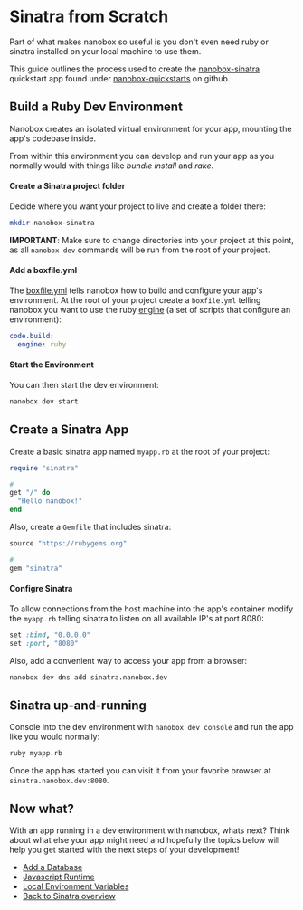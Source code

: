 # Sinatra from Scratch
Part of what makes nanobox so useful is you don't even need ruby or sinatra installed on your local machine to use them.

This guide outlines the process used to create the <a href="https://github.com/nanobox-quickstarts/nanobox-sinatra" target="\_blank">nanobox-sinatra</a> quickstart app found under <a href="https://github.com/nanobox-quickstarts" target="\_blank">nanobox-quickstarts</a> on github.

## Build a Ruby Dev Environment
Nanobox creates an isolated virtual environment for your app, mounting the app's codebase inside.

From within this environment you can develop and run your app as you normally would with things like *bundle install* and *rake*.

#### Create a Sinatra project folder
Decide where you want your project to live and create a folder there:

```bash
mkdir nanobox-sinatra
```

**IMPORTANT**: Make sure to change directories into your project at this point, as all `nanobox dev` commands will be run from the root of your project.

#### Add a boxfile.yml
The <a href="https://docs.nanobox.io/boxfile/" target="\_blank">boxfile.yml</a> tells nanobox how to build and configure your app's environment. At the root of your project create a `boxfile.yml` telling nanobox you want to use the ruby <a href="https://docs.nanobox.io/engines/" target="\_blank">engine</a> (a set of scripts that configure an environment):

```yaml
code.build:
  engine: ruby
```

#### Start the Environment
You can then start the dev environment:

```bash
nanobox dev start
```

## Create a Sinatra App
Create a basic sinatra app named `myapp.rb` at the root of your project:

```ruby
require "sinatra"

#
get "/" do
  "Hello nanobox!"
end
```

Also, create a `Gemfile` that includes sinatra:

```ruby
source "https://rubygems.org"

#
gem "sinatra"
```

#### Configre Sinatra
To allow connections from the host machine into the app's container modify the `myapp.rb` telling sinatra to listen on all available IP's at port 8080:

```ruby
set :bind, "0.0.0.0"
set :port, "8080"
```

Also, add a convenient way to access your app from a browser:

```bash
nanobox dev dns add sinatra.nanobox.dev
```

## Sinatra up-and-running
Console into the dev environment with `nanobox dev console` and run the app like you would normally:

```bash
ruby myapp.rb
```

Once the app has started you can visit it from your favorite browser at `sinatra.nanobox.dev:8080`.

## Now what?
With an app running in a dev environment with nanobox, whats next? Think about what else your app might need and hopefully the topics below will help you get started with the next steps of your development!

* [Add a Database](/ruby/sinatra//add-a-database)
* [Javascript Runtime](/ruby/sinatra//javascript-runtime)
* [Local Environment Variables](/ruby/sinatra//local-evars)
* [Back to Sinatra overview](/ruby/sinatra)

